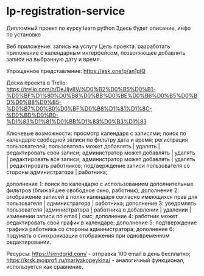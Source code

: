 # lp-registration-service
Дипломный проект по курсу learn python
Здесь будет описание, инфо по установке


Веб приложение: запись на услугу
Цель проекта: разработать приложение с календарным интерфейсом, позволяющее добавлять записи на выбранную дату и время.

Упрощенное представление: https://esk.one/p/an1gIQ

Доска проекта в Trello: https://trello.com/b/DeJIjv8V/%D0%B2%D0%B5%D0%B1-%D0%BF%D1%80%D0%B8%D0%BB%D0%BE%D0%B6%D0%B5%D0%BD%D0%B8%D0%B5-%D0%B7%D0%B0%D0%BF%D0%B8%D1%81%D1%8C-%D0%BD%D0%B0-%D1%83%D1%81%D0%BB%D1%83%D0%B3%D1%83

Ключевые возможности:
просмотр календаря с записями;
поиск по календарю свободной записи по фильтру дата и время;
регистрация пользователей;
пользователь может добавлять | удалять | редактировать свои записи;
администратор может добавлять | удалять | редактировать все записи;
администратор может добавлять | удалять | редактировать работников;
подтверждение записи пользователя со стороны администратора | работника;

дополнение 1: поиск по календарю с использованием дополнительных фильтров (ближайшее свободное окно, работник);
дополнение 2: отображение записей в полях календаря согласно имеющихся прав для пользователя | администратора | работника;
дополнение 3: уведомлять пользователя |администратора | работника о добавлении | удалении | изменении записи по email | смс;
дополнение 4: работник может редактировать свой график в календаре;
дополнение 5: подтверждение графика работника со стороны администратора;
дополнение 6: подумать о синхронизации отображения при одновременном редактировании.

Ресурсы: 
https://sendgrid.com/ - отправка 100 email в день бесплатно;
https://krsk.moiprofi.ru/mariyakopeykina/ - аналогичный функционал, используется как сравнение.
